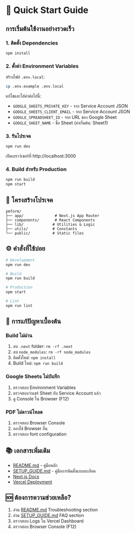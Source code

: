 # 🚀 Quick Start Guide

## การเริ่มต้นใช้งานอย่างรวดเร็ว

### 1. ติดตั้ง Dependencies
```bash
npm install
```

### 2. ตั้งค่า Environment Variables
สร้างไฟล์ `.env.local`:
```bash
cp .env.example .env.local
```

แก้ไขและใส่ค่าต่อไปนี้:
- `GOOGLE_SHEETS_PRIVATE_KEY` - จาก Service Account JSON
- `GOOGLE_SHEETS_CLIENT_EMAIL` - จาก Service Account JSON
- `GOOGLE_SPREADSHEET_ID` - จาก URL ของ Google Sheet
- `GOOGLE_SHEET_NAME` - ชื่อ Sheet (ค่าเริ่มต้น: Sheet1)

### 3. รันโปรเจค
```bash
npm run dev
```

เปิดเบราว์เซอร์ที่ http://localhost:3000

### 4. Build สำหรับ Production
```bash
npm run build
npm start
```

## 📂 โครงสร้างโปรเจค

```
pmform/
├── app/              # Next.js App Router
├── components/       # React Components
├── lib/             # Utilities & Logic
├── utils/           # Constants
└── public/          # Static files
```

## ⚙️ คำสั่งที่ใช้บ่อย

```bash
# Development
npm run dev

# Build
npm run build

# Production
npm start

# Lint
npm run lint
```

## 🔧 การแก้ปัญหาเบื้องต้น

### Build ไม่ผ่าน
1. ลบ `.next` folder: `rm -rf .next`
2. ลบ `node_modules`: `rm -rf node_modules`
3. ติดตั้งใหม่: `npm install`
4. Build ใหม่: `npm run build`

### Google Sheets ไม่บันทึก
1. ตรวจสอบ Environment Variables
2. ตรวจสอบว่าแชร์ Sheet กับ Service Account แล้ว
3. ดู Console ใน Browser (F12)

### PDF ไม่ดาวน์โหลด
1. ตรวจสอบ Browser Console
2. ลองใช้ Browser อื่น
3. ตรวจสอบ font configuration

## 📚 เอกสารเพิ่มเติม

- [README.md](README.md) - คู่มือหลัก
- [SETUP_GUIDE.md](SETUP_GUIDE.md) - คู่มือการติดตั้งแบบละเอียด
- [Next.js Docs](https://nextjs.org/docs)
- [Vercel Deployment](https://vercel.com/docs)

## 🆘 ต้องการความช่วยเหลือ?

1. อ่าน [README.md](README.md) Troubleshooting section
2. อ่าน [SETUP_GUIDE.md](SETUP_GUIDE.md) FAQ section
3. ตรวจสอบ Logs ใน Vercel Dashboard
4. ตรวจสอบ Browser Console (F12)
